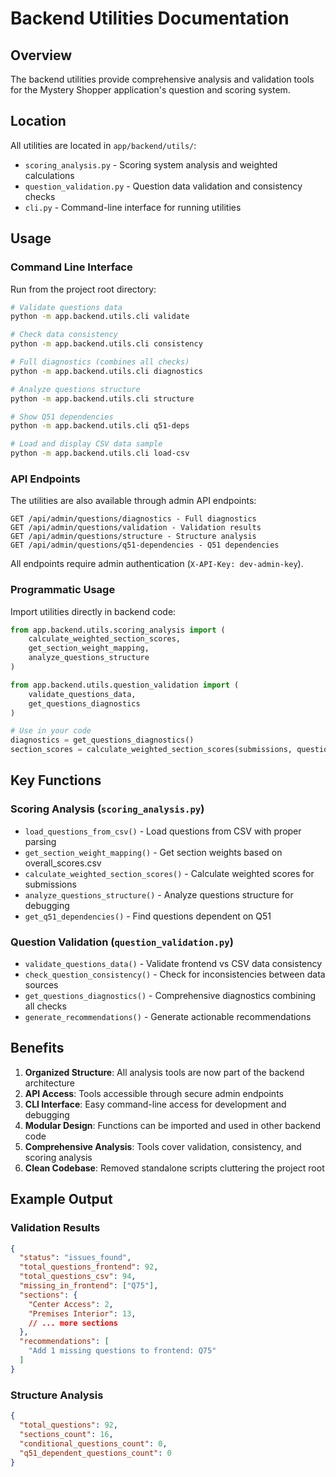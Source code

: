 # Backend Utilities Documentation

## Overview

The backend utilities provide comprehensive analysis and validation tools for the Mystery Shopper application's question and scoring system.

## Location

All utilities are located in `app/backend/utils/`:
- `scoring_analysis.py` - Scoring system analysis and weighted calculations
- `question_validation.py` - Question data validation and consistency checks
- `cli.py` - Command-line interface for running utilities

## Usage

### Command Line Interface

Run from the project root directory:

```bash
# Validate questions data
python -m app.backend.utils.cli validate

# Check data consistency
python -m app.backend.utils.cli consistency

# Full diagnostics (combines all checks)
python -m app.backend.utils.cli diagnostics

# Analyze questions structure
python -m app.backend.utils.cli structure

# Show Q51 dependencies
python -m app.backend.utils.cli q51-deps

# Load and display CSV data sample
python -m app.backend.utils.cli load-csv
```

### API Endpoints

The utilities are also available through admin API endpoints:

```
GET /api/admin/questions/diagnostics - Full diagnostics
GET /api/admin/questions/validation - Validation results
GET /api/admin/questions/structure - Structure analysis
GET /api/admin/questions/q51-dependencies - Q51 dependencies
```

All endpoints require admin authentication (`X-API-Key: dev-admin-key`).

### Programmatic Usage

Import utilities directly in backend code:

```python
from app.backend.utils.scoring_analysis import (
    calculate_weighted_section_scores,
    get_section_weight_mapping,
    analyze_questions_structure
)

from app.backend.utils.question_validation import (
    validate_questions_data,
    get_questions_diagnostics
)

# Use in your code
diagnostics = get_questions_diagnostics()
section_scores = calculate_weighted_section_scores(submissions, questions)
```

## Key Functions

### Scoring Analysis (`scoring_analysis.py`)

- `load_questions_from_csv()` - Load questions from CSV with proper parsing
- `get_section_weight_mapping()` - Get section weights based on overall_scores.csv
- `calculate_weighted_section_scores()` - Calculate weighted scores for submissions
- `analyze_questions_structure()` - Analyze questions structure for debugging
- `get_q51_dependencies()` - Find questions dependent on Q51

### Question Validation (`question_validation.py`)

- `validate_questions_data()` - Validate frontend vs CSV data consistency
- `check_question_consistency()` - Check for inconsistencies between data sources
- `get_questions_diagnostics()` - Comprehensive diagnostics combining all checks
- `generate_recommendations()` - Generate actionable recommendations

## Benefits

1. **Organized Structure**: All analysis tools are now part of the backend architecture
2. **API Access**: Tools accessible through secure admin endpoints
3. **CLI Interface**: Easy command-line access for development and debugging
4. **Modular Design**: Functions can be imported and used in other backend code
5. **Comprehensive Analysis**: Tools cover validation, consistency, and scoring analysis
6. **Clean Codebase**: Removed standalone scripts cluttering the project root

## Example Output

### Validation Results
```json
{
  "status": "issues_found",
  "total_questions_frontend": 92,
  "total_questions_csv": 94,
  "missing_in_frontend": ["Q75"],
  "sections": {
    "Center Access": 2,
    "Premises Interior": 13,
    // ... more sections
  },
  "recommendations": [
    "Add 1 missing questions to frontend: Q75"
  ]
}
```

### Structure Analysis
```json
{
  "total_questions": 92,
  "sections_count": 16,
  "conditional_questions_count": 0,
  "q51_dependent_questions_count": 0
}
```
